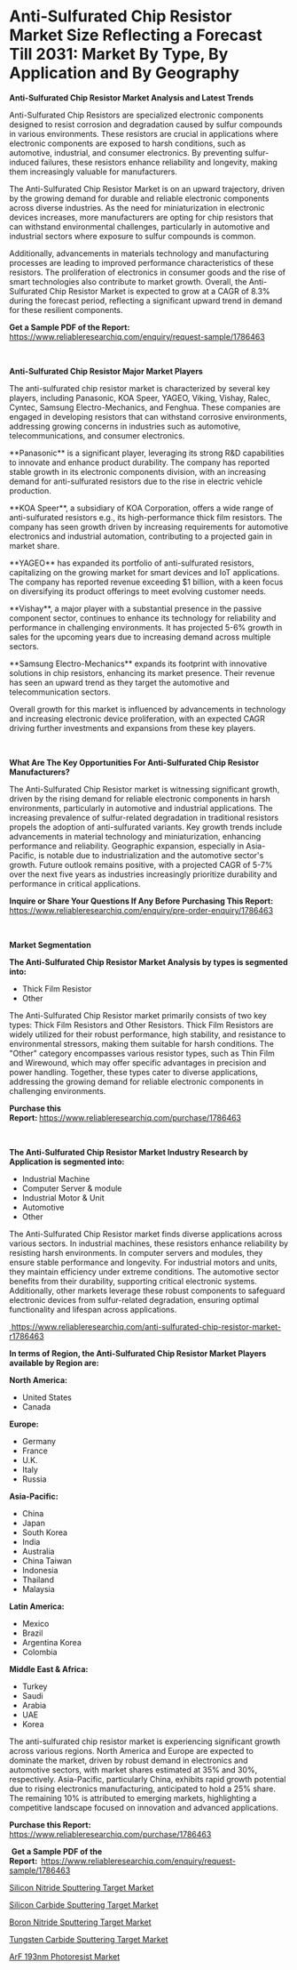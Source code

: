 <p><h1>Anti-Sulfurated Chip Resistor Market Size Reflecting a Forecast Till 2031: Market By Type, By Application and By Geography</h1></p><p><strong>Anti-Sulfurated Chip Resistor Market Analysis and Latest Trends</strong></p>
<p><p>Anti-Sulfurated Chip Resistors are specialized electronic components designed to resist corrosion and degradation caused by sulfur compounds in various environments. These resistors are crucial in applications where electronic components are exposed to harsh conditions, such as automotive, industrial, and consumer electronics. By preventing sulfur-induced failures, these resistors enhance reliability and longevity, making them increasingly valuable for manufacturers.</p><p>The Anti-Sulfurated Chip Resistor Market is on an upward trajectory, driven by the growing demand for durable and reliable electronic components across diverse industries. As the need for miniaturization in electronic devices increases, more manufacturers are opting for chip resistors that can withstand environmental challenges, particularly in automotive and industrial sectors where exposure to sulfur compounds is common. </p><p>Additionally, advancements in materials technology and manufacturing processes are leading to improved performance characteristics of these resistors. The proliferation of electronics in consumer goods and the rise of smart technologies also contribute to market growth. Overall, the Anti-Sulfurated Chip Resistor Market is expected to grow at a CAGR of 8.3% during the forecast period, reflecting a significant upward trend in demand for these resilient components.</p></p>
<p><strong>Get a Sample PDF of the Report:&nbsp;</strong> <a href="https://www.reliableresearchiq.com/enquiry/request-sample/1786463?utm_campaign=1498&utm_medium=2&utm_source=Github&utm_content=ia&utm_term=09102024&utm_id=anti-sulfurated-chip-resistor">https://www.reliableresearchiq.com/enquiry/request-sample/1786463</a></p>
<p>&nbsp;</p>
<p><strong>Anti-Sulfurated Chip Resistor Major Market Players</strong></p>
<p><p>The anti-sulfurated chip resistor market is characterized by several key players, including Panasonic, KOA Speer, YAGEO, Viking, Vishay, Ralec, Cyntec, Samsung Electro-Mechanics, and Fenghua. These companies are engaged in developing resistors that can withstand corrosive environments, addressing growing concerns in industries such as automotive, telecommunications, and consumer electronics.</p><p>**Panasonic** is a significant player, leveraging its strong R&D capabilities to innovate and enhance product durability. The company has reported stable growth in its electronic components division, with an increasing demand for anti-sulfurated resistors due to the rise in electric vehicle production. </p><p>**KOA Speer**, a subsidiary of KOA Corporation, offers a wide range of anti-sulfurated resistors e.g., its high-performance thick film resistors. The company has seen growth driven by increasing requirements for automotive electronics and industrial automation, contributing to a projected gain in market share.</p><p>**YAGEO** has expanded its portfolio of anti-sulfurated resistors, capitalizing on the growing market for smart devices and IoT applications. The company has reported revenue exceeding $1 billion, with a keen focus on diversifying its product offerings to meet evolving customer needs.</p><p>**Vishay**, a major player with a substantial presence in the passive component sector, continues to enhance its technology for reliability and performance in challenging environments. It has projected 5-6% growth in sales for the upcoming years due to increasing demand across multiple sectors.</p><p>**Samsung Electro-Mechanics** expands its footprint with innovative solutions in chip resistors, enhancing its market presence. Their revenue has seen an upward trend as they target the automotive and telecommunication sectors.</p><p>Overall growth for this market is influenced by advancements in technology and increasing electronic device proliferation, with an expected CAGR driving further investments and expansions from these key players.</p></p>
<p>&nbsp;</p>
<p><strong>What Are The Key Opportunities For Anti-Sulfurated Chip Resistor Manufacturers?</strong></p>
<p><p>The Anti-Sulfurated Chip Resistor market is witnessing significant growth, driven by the rising demand for reliable electronic components in harsh environments, particularly in automotive and industrial applications. The increasing prevalence of sulfur-related degradation in traditional resistors propels the adoption of anti-sulfurated variants. Key growth trends include advancements in material technology and miniaturization, enhancing performance and reliability. Geographic expansion, especially in Asia-Pacific, is notable due to industrialization and the automotive sector's growth. Future outlook remains positive, with a projected CAGR of 5-7% over the next five years as industries increasingly prioritize durability and performance in critical applications.</p></p>
<p><strong>Inquire or Share Your Questions If Any Before Purchasing This Report:</strong> <a href="https://www.reliableresearchiq.com/enquiry/pre-order-enquiry/1786463?utm_campaign=1498&utm_medium=2&utm_source=Github&utm_content=ia&utm_term=09102024&utm_id=anti-sulfurated-chip-resistor">https://www.reliableresearchiq.com/enquiry/pre-order-enquiry/1786463</a></p>
<p>&nbsp;</p>
<p><strong>Market Segmentation</strong></p>
<p><strong>The Anti-Sulfurated Chip Resistor Market Analysis by types is segmented into:</strong></p>
<p><ul><li>Thick Film Resistor</li><li>Other</li></ul></p>
<p><p>The Anti-Sulfurated Chip Resistor market primarily consists of two key types: Thick Film Resistors and Other Resistors. Thick Film Resistors are widely utilized for their robust performance, high stability, and resistance to environmental stressors, making them suitable for harsh conditions. The "Other" category encompasses various resistor types, such as Thin Film and Wirewound, which may offer specific advantages in precision and power handling. Together, these types cater to diverse applications, addressing the growing demand for reliable electronic components in challenging environments.</p></p>
<p><strong>Purchase this Report:&nbsp;</strong><a href="https://www.reliableresearchiq.com/purchase/1786463?utm_campaign=1498&utm_medium=2&utm_source=Github&utm_content=ia&utm_term=09102024&utm_id=anti-sulfurated-chip-resistor">https://www.reliableresearchiq.com/purchase/1786463</a></p>
<p>&nbsp;</p>
<p><strong>The Anti-Sulfurated Chip Resistor Market Industry Research by Application is segmented into:</strong></p>
<p><ul><li>Industrial Machine</li><li>Computer Server & module</li><li>Industrial Motor & Unit</li><li>Automotive</li><li>Other</li></ul></p>
<p><p>The Anti-Sulfurated Chip Resistor market finds diverse applications across various sectors. In industrial machines, these resistors enhance reliability by resisting harsh environments. In computer servers and modules, they ensure stable performance and longevity. For industrial motors and units, they maintain efficiency under extreme conditions. The automotive sector benefits from their durability, supporting critical electronic systems. Additionally, other markets leverage these robust components to safeguard electronic devices from sulfur-related degradation, ensuring optimal functionality and lifespan across applications.</p></p>
<p><a href="https://www.reliableresearchiq.com/anti-sulfurated-chip-resistor-market-r1786463?utm_campaign=1498&utm_medium=2&utm_source=Github&utm_content=ia&utm_term=09102024&utm_id=anti-sulfurated-chip-resistor">&nbsp;https://www.reliableresearchiq.com/anti-sulfurated-chip-resistor-market-r1786463</a></p>
<p><strong>In terms of Region, the Anti-Sulfurated Chip Resistor Market Players available by Region are:</strong></p>
<p>
    <p> <strong> North America: </strong>
        <ul>
            <li>United States</li>
            <li>Canada</li>
        </ul>
        </p> 
    <p> <strong> Europe: </strong>
        <ul>
            <li>Germany</li>
            <li>France</li>
            <li>U.K.</li>
            <li>Italy</li>
            <li>Russia</li>
        </ul>
        </p> 
    <p> <strong> Asia-Pacific: </strong>
        <ul>
            <li>China</li>
            <li>Japan</li>
            <li>South Korea</li>
            <li>India</li>
            <li>Australia</li>
            <li>China Taiwan</li>
            <li>Indonesia</li>
            <li>Thailand</li>
            <li>Malaysia</li>
        </ul>
        </p> 
    <p> <strong> Latin America: </strong>
        <ul>
            <li>Mexico</li>
            <li>Brazil</li>
            <li>Argentina Korea</li>
            <li>Colombia</li>
        </ul>
        </p> 
    <p> <strong> Middle East & Africa: </strong>
        <ul>
            <li>Turkey</li>
            <li>Saudi</li>
            <li>Arabia</li>
            <li>UAE</li>
            <li>Korea</li>
        </ul>
    </p>
    </p>
<p><p>The anti-sulfurated chip resistor market is experiencing significant growth across various regions. North America and Europe are expected to dominate the market, driven by robust demand in electronics and automotive sectors, with market shares estimated at 35% and 30%, respectively. Asia-Pacific, particularly China, exhibits rapid growth potential due to rising electronics manufacturing, anticipated to hold a 25% share. The remaining 10% is attributed to emerging markets, highlighting a competitive landscape focused on innovation and advanced applications.</p></p>
<p><strong>Purchase this Report: </strong><a href="https://www.reliableresearchiq.com/purchase/1786463?utm_campaign=1498&utm_medium=2&utm_source=Github&utm_content=ia&utm_term=09102024&utm_id=anti-sulfurated-chip-resistor">https://www.reliableresearchiq.com/purchase/1786463</a></p>
<p>&nbsp;<strong>Get a Sample PDF of the Report:&nbsp;&nbsp;</strong><a href="https://www.reliableresearchiq.com/enquiry/request-sample/1786463?utm_campaign=1498&utm_medium=2&utm_source=Github&utm_content=ia&utm_term=09102024&utm_id=anti-sulfurated-chip-resistor">https://www.reliableresearchiq.com/enquiry/request-sample/1786463</a></p>
<p><strong></strong></p>
<p><p><a href="https://www.linkedin.com/pulse/what-growth-opportunities-challenges-silicon-nitride-sputtering-npexc?trackingId=3ispO5XbRPey9H2a3tQW9A%3D%3D&utm_campaign=1498&utm_medium=2&utm_source=Github&utm_content=ia&utm_term=09102024&utm_id=anti-sulfurated-chip-resistor">Silicon Nitride Sputtering Target Market</a></p><p><a href="https://www.linkedin.com/pulse/navigating-global-silicon-carbide-sputtering-target-market-landscape-0aqpf?trackingId=YGL%2BL6YYTdegGmCZS3kYRg%3D%3D&utm_campaign=1498&utm_medium=2&utm_source=Github&utm_content=ia&utm_term=09102024&utm_id=anti-sulfurated-chip-resistor">Silicon Carbide Sputtering Target Market</a></p><p><a href="https://www.linkedin.com/pulse/global-boron-nitride-sputtering-target-market-size-trends-oe7sc?trackingId=ZrhimHp5TeOq%2BkwA5SMxsg%3D%3D&utm_campaign=1498&utm_medium=2&utm_source=Github&utm_content=ia&utm_term=09102024&utm_id=anti-sulfurated-chip-resistor">Boron Nitride Sputtering Target Market</a></p><p><a href="https://www.linkedin.com/pulse/what-driving-global-tungsten-carbide-sputtering-target-kj4le?trackingId=5PlVtHIzQySdpgTJ%2FLpxuw%3D%3D&utm_campaign=1498&utm_medium=2&utm_source=Github&utm_content=ia&utm_term=09102024&utm_id=anti-sulfurated-chip-resistor">Tungsten Carbide Sputtering Target Market</a></p><p><a href="https://github.com/NargisHussain75/Market-Research-Report-List-1/blob/main/arf-193nm-photoresist-market.md?utm_campaign=1498&utm_medium=2&utm_source=Github&utm_content=ia&utm_term=09102024&utm_id=anti-sulfurated-chip-resistor">ArF 193nm Photoresist Market</a></p></p>